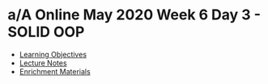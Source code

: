 # a/A Online May 2020 Week 6 Day 3 - SOLID OOP

- [Learning Objectives](./Learning_Objectives.md)
- [Lecture Notes](./Lecture_Notes.md)
- [Enrichment Materials](./Enrichment_Materials.md)
